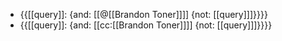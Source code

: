 - {{[[query]]: {and: [[@[[Brandon Toner]]]] {not: [[query]]]}}}}
- {{[[query]]: {and: [[cc:[[Brandon Toner]]]] {not: [[query]]]}}}}

